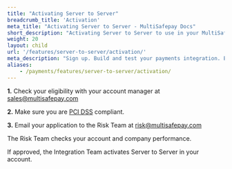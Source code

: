 ```yaml
---
title: "Activating Server to Server"
breadcrumb_title: 'Activation'
meta_title: "Activating Server to Server - MultiSafepay Docs"
short_description: "Activating Server to Server to use in your MultiSafepay account"
weight: 20
layout: child
url: '/features/server-to-server/activation/'
meta_description: "Sign up. Build and test your payments integration. Explore our products and services. Use our API reference, SDKs, and wrappers. Get support."
aliases:
    - /payments/features/server-to-server/activation/
---
```

**1.** Check your eligibility with your account manager at <sales@multisafepay.com>

**2.** Make sure you are [PCI DSS](/payment-regulations/pci-dss/) compliant.

**3.** Email your application to the Risk Team at <risk@multisafepay.com>

The Risk Team checks your account and company performance. 

If approved, the Integration Team activates Server to Server in your account.
